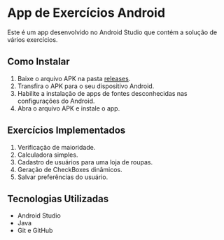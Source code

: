 # App de Exercícios Android

Este é um app desenvolvido no Android Studio que contém a solução de vários exercícios.

## Como Instalar

1. Baixe o arquivo APK na pasta [releases](https://github.com/seu-usuario/app-exercicios-android/releases).
2. Transfira o APK para o seu dispositivo Android.
3. Habilite a instalação de apps de fontes desconhecidas nas configurações do Android.
4. Abra o arquivo APK e instale o app.

## Exercícios Implementados

1. Verificação de maioridade.
2. Calculadora simples.
3. Cadastro de usuários para uma loja de roupas.
4. Geração de CheckBoxes dinâmicos.
5. Salvar preferências do usuário.

## Tecnologias Utilizadas

- Android Studio
- Java
- Git e GitHub
